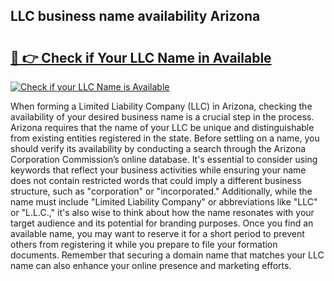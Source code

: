 ## LLC business name availability Arizona 

# <h2><a href="http://shrsl.com/4unio">🔗 👉 Check if Your LLC Name in Available</a></h2>

[![Check if your LLC Name is Available](https://llcbible.com/name-availability-button.jpg)](http://shrsl.com/4unio)

When forming a Limited Liability Company (LLC) in Arizona, checking the availability of your desired business name is a crucial step in the process. Arizona requires that the name of your LLC be unique and distinguishable from existing entities registered in the state. Before settling on a name, you should verify its availability by conducting a search through the Arizona Corporation Commission’s online database. It's essential to consider using keywords that reflect your business activities while ensuring your name does not contain restricted words that could imply a different business structure, such as "corporation" or "incorporated." Additionally, while the name must include "Limited Liability Company" or abbreviations like "LLC" or "L.L.C.," it's also wise to think about how the name resonates with your target audience and its potential for branding purposes. Once you find an available name, you may want to reserve it for a short period to prevent others from registering it while you prepare to file your formation documents. Remember that securing a domain name that matches your LLC name can also enhance your online presence and marketing efforts.